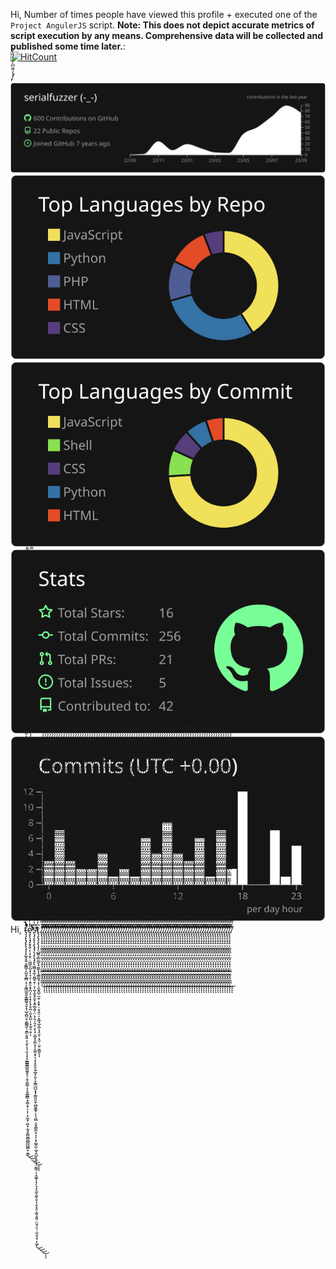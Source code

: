 Hi, 
Number of times people have viewed this profile + executed one of the `Project AngulerJS` script. **Note: This does not depict accurate metrics of script execution by any means. Comprehensive data will be collected and published some time later.**:          
  [![HitCount](https://hits.dwyl.com/serialfuzzer/serialfuzzer.svg?style=flat-square)](http://hits.dwyl.com/serialfuzzer/serialfuzzer)



.̸̓̓͌̈͆̀̓̔́͂̀͋
[![](https://raw.githubusercontent.com/serialfuzzer/stats/master/profile-summary-card-output/dark/0-profile-details.svg)](https://github.com/vn7n24fzkq/github-profile-summary-cards)
[![](https://raw.githubusercontent.com/serialfuzzer/stats/master/profile-summary-card-output/dark/1-repos-per-language.svg)](https://github.com/vn7n24fzkq/github-profile-summary-cards) [![](https://raw.githubusercontent.com/serialfuzzer/stats/master/profile-summary-card-output/dark/2-most-commit-language.svg)](https://github.com/vn7n24fzkq/github-profile-summary-cards)
[![](https://raw.githubusercontent.com/serialfuzzer/stats/master/profile-summary-card-output/dark/3-stats.svg)](https://github.com/vn7n24fzkq/github-profile-summary-cards) [![](https://raw.githubusercontent.com/serialfuzzer/stats/master/profile-summary-card-output/dark/4-productive-time.svg)](https://github.com/vn7n24fzkq/github-profile-summary-cards)
Hi, t̴̡̧̨̢̡̢̢̧̧̨̛̛̛̛̛̛̙̲̭͓͍͕͚͇̞̝̺̯̝̲̻͕̩͎̰̳͖̮͈͓͇̳͍̘̬̝̹̺̗̻̤̥͔̳͇͈̖͙͇̩͈͍͔̖̬̹̝͉͈͉̝͎̗̲͇̳͇͇͚̥̥̠̩͍̗̳̲̩̞̝̱̼͇̻̣͓͇͔̟͕͔̦̣̞͖̟̣͖͓̣̰̘̥̻̰̻̪̳̺̺̻̟͕̳͐́̓̎͑̿͋͋̆͛͌̓̊͌̊̍̔̇͛̓̍́͛͂́̌̇̂̈́̏̐̀̎̀͂̏̒̈́̈́͋̓̏̈̇̐̽̈́̃͌̏̔́̉̊̀̂̈͋͂̌̆̌̾͌̂̈́͗͛̌͛͛̅̆͋̌́̉͂̀́̓̎̓̏̓̂͐̆̂̈́̋̐̐͒͋͆̓̈́͆͆̀̎̆̂̅̊̐̀̌̊͐͛̋̈́̌͌͌̔͊̾̏̍͑̈̌͆̀̆̌̾̌̾̊̐͆̒̍̌́̏̃̊͂̈́̋͂́̾̆̈́͌̽̍͛̑̑̏̌̆̒̆̎͌͐̃͌̋̍̉̎͂͗͑̃͋͑̀̂̋͌̉̽̂̈́͂́͛̊͋̔͐͌̾͑̍̈́̊̓̽̿̿̇̈́͋̈́̓̈̌̋̏̈́̓̈̈́͋͒̃̇̋̏̒̐̋́̀͑͒̂͘͘̕̕͘̚̕̕͘͘͘̚͘̚̕̚͘̚̕͜͜͜͜͜͝͠͝͠͝͝͝͝͝ͅͅͅȩ̷̨̨̡̡̛̛̛̛̝̥̱̜͎͎̩̱̹̣͖͖͔̪̞̟̠̘͉̹̝̯̯͙̟̪͔̠̞̝̖̙͓̗̥̪̹͈̖̭̺̣̦͓̫̠̥̯̜͐̓̓͌̍̅͗͒̌̀̒͐̃͛̉͐͛́̀̄̀̍͋̉͒́͊͆̏̇̿͆̒́͂͊̓͛̀̓̈́̾̉̀͐̿̈́̑̓̅̂̉̂̈̊͛̆̽̏̌͆͗̈́̉̌̉̑͒̌̋͆̽́̉́͂̀̈́̓̓͛̓̓̀̋̂̆̈́́͗́̀́̂̏̃̊̎͋̉̂͑̿͂́̅̂̀̏̐̿͋̆̀͂̈́̈͑̊́́̒̃͌͗̈́̓̊̎̾͑͒̈̌̐͒̅̒́̀́͗͂͊̄̈́̐̓͊̍̐̓̎̍͆̃̅̊̄̉͊̿̀̿̊͌̄̓̈́̈́͗͒̆̓͛́̓̍̈́̅͒͊̍̈́̇̈́̑̎̑̓͌̊̏͐̓̀̆̉̋̉̑͋́̐̚̚̚͘̕͘̚̚͘͘̚̕͘͘̕̕̕̚̕̕͘̕̕͝͝͝͝͠͠͠͝͝͝ͅs̴̨̡̧̢̨̧̢̡̡̨̧̨̨̡̡̢̛̛̛̫̳͕̥̲̩͈̻̘̱̜͕̩̫̠̭̥̥̼̥͙͍̻̯͈̹̤͕̩͈̦̯̝̦͓̖̘͕̺͓͓͚̤͓͎͈͖͙̠̖̜̟̞͈̯͉͍̲̬̗͈̹͓̼͇̪̺͙͓̦̳̯͈̯̜̻̬͇̥̣͔͉̤̻͔̮̘̳̼̤̥͔͕͕̙͚͈̼̹̲̘̭̺͎̙̜̜̩̰̳̦͔͙͖̱͎̟̗͉̝͉̼̥͚͔̬͎̦̬̞̥͕͚̝͈̭̣̤̮̘̤̖̣̫͔̮͙̹̙͚̗̿̀͑̓̈͂̀̏̋͑̉̄͂̈́̾͊̽̅͊͛̐̋̀͊́̈́͆̈́̓̾̅̀̽̄͑̒͒̈́͆̉̍̾̌̉̍̾͐̓̒̎̍̑̓̍̓̄̄̕̕͜͜͜͜͝͝͝͝͝͠͝ͅͅt̷̢̧̢̡̧̢̧͎̖̺̻̦̻̤̳̞̘̤͇͓̝̝͇͚̘͙̩̩̭̬̭̲̠̼̯̹͓̬̙̹̤̥̭̠̠͙͚̘̲̝̲̦̘̥̮̹͕̯̠̣̫̗͕̳͈͆̓͑͊̐̊̅͆̂ͅͅ.̸̨̢̧̧̛̛͎̠͕͚̮̪̜̙̫̘̤͎̞͎̤͚̲̮̭̟̥̲̻̦̓̓͌̈͆̀̓̔́͂̀͋́̓̒͑̅̏̀̔̎̎̿̆̀͆̅͌͐̂̋͐̆͋̽̅̓͊̈͋̂͊̆̍̍̀̊̇̆̆́̏͆̌̉̊́̽̓̆̽̏̐̌̌͆̆̈́̎̃̓̊͆̈́͑̌͒̒͂̀̓̈́̌̆̐́͑̀̚͘̕̕̚̚̕̕̚̕͘͘͜͝͝͠ͅͅͅ.̸̨̢̧̧̛̛͎̠͕͚̮̪̜̙̫̘̤͎̞͎̤͚̲̮̭̟̥̲̻̦̓̓͌̈͆̀̓̔́͂̀͋́̓̒͑̅̏̀̔̎̎̿̆̀͆̅͌͐̂̋͐̆͋̽̅̓͊̈͋̂͊̆̍̍̀̊̇̆̆́̏͆̌̉̊́̽̓̆̽̏̐̌̌͆̆̈́̎̃̓̊͆̈́͑̌͒̒͂̀̓̈́̌̆̐́͑̀̚͘̕̕̚̚̕̕̚̕͘͘͜͝͝͠ͅͅͅ.̸̨̢̧̧̛̛͎̠͕͚̮̪̜̙̫̘̤͎̞͎̤͚̲̮̭̟̥̲̻̦̓̓͌̈͆̀̓̔́͂̀͋́̓̒͑̅̏̀̔̎̎̿̆̀͆̅͌͐̂̋͐̆͋̽̅̓͊̈͋̂͊̆̍̍̀̊̇̆̆́̏͆̌̉̊́̽̓̆̽̏̐̌̌͆̆̈́̎̃̓̊͆̈́͑̌͒̒͂̀̓̈́̌̆̐́͑̀̚͘̕̕̚̚̕̕̚̕͘͘͜͝͝͠ͅͅͅ.̸̨̢̧̧̛̛͎̠͕͚̮̪̜̙̫̘̤͎̞͎̤͚̲̮̭̟̥̲̻̦̓̓͌̈͆̀̓̔́͂̀͋́̓̒͑̅̏̀̔̎̎̿̆̀͆̅͌͐̂̋͐̆͋̽̅̓͊̈͋̂͊̆̍̍̀̊̇̆̆́̏͆̌̉̊́̽̓̆̽̏̐̌̌͆̆̈́̎̃̓̊͆̈́͑̌͒̒͂̀̓̈́̌̆̐́͑̀̚͘̕̕̚̚̕̕̚̕͘͘͜͝͝͠ͅͅͅ.̸̨̢̧̧̛̛͎̠͕͚̮̪̜̙̫̘̤͎̞͎̤͚̲̮̭̟̥̲̻̦̓̓͌̈͆̀̓̔́͂̀͋́̓̒͑̅̏̀̔̎̎̿̆̀͆̅͌͐̂̋͐̆͋̽̅̓͊̈͋̂͊̆̍̍̀̊̇̆̆́̏͆̌̉̊́̽̓̆̽̏̐̌̌͆̆̈́̎̃̓̊͆̈́͑̌͒̒͂̀̓̈́̌̆̐́͑̀̚͘̕̕̚̚̕̕̚̕͘͘͜͝͝͠ͅͅͅ.̸̨̢̧̧̛̛͎̠͕͚̮̪̜̙̫̘̤͎̞͎̤͚̲̮̭̟̥̲̻̦̓̓͌̈͆̀̓̔́͂̀͋́̓̒͑̅̏̀̔̎̎̿̆̀͆̅͌͐̂̋͐̆͋̽̅̓͊̈͋̂͊̆̍̍̀̊̇̆̆́̏͆̌̉̊́̽̓̆̽̏̐̌̌͆̆̈́̎̃̓̊͆̈́͑̌͒̒͂̀̓̈́̌̆̐́͑̀̚͘̕̕̚̚̕̕̚̕͘͘͜͝͝͠ͅͅͅ.̸̨̢̧̧̛̛͎̠͕͚̮̪̜̙̫̘̤͎̞͎̤͚̲̮̭̟̥̲̻̦̓̓͌̈͆̀̓̔́͂̀͋́̓̒͑̅̏̀̔̎̎̿̆̀͆̅͌͐̂̋͐̆͋̽̅̓͊̈͋̂͊̆̍̍̀̊̇̆̆́̏͆̌̉̊́̽̓̆̽̏̐̌̌͆̆̈́̎̃̓̊͆̈́͑̌͒̒͂̀̓̈́̌̆̐́͑̀̚͘̕̕̚̚̕̕̚̕͘͘͜͝͝͠ͅͅͅ.̸̨̢̧̧̛̛͎̠͕͚̮̪̜̙̫̘̤͎̞͎̤͚̲̮̭̟̥̲̻̦̓̓͌̈͆̀̓̔́͂̀͋́̓̒͑̅̏̀̔̎̎̿̆̀͆̅͌͐̂̋͐̆͋̽̅̓͊̈͋̂͊̆̍̍̀̊̇̆̆́̏͆̌̉̊́̽̓̆̽̏̐̌̌͆̆̈́̎̃̓̊͆̈́͑̌͒̒͂̀̓̈́̌̆̐́͑̀̚͘̕̕̚̚̕̕̚̕͘͘͜͝͝͠ͅͅͅ.̸̨̢̧̧̛̛͎̠͕͚̮̪̜̙̫̘̤͎̞͎̤͚̲̮̭̟̥̲̻̦̓̓͌̈͆̀̓̔́͂̀͋́̓̒͑̅̏̀̔̎̎̿̆̀͆̅͌͐̂̋͐̆͋̽̅̓͊̈͋̂͊̆̍̍̀̊̇̆̆́̏͆̌̉̊́̽̓̆̽̏̐̌̌͆̆̈́̎̃̓̊͆̈́͑̌͒̒͂̀̓̈́̌̆̐́͑̀̚͘̕̕̚̚̕̕̚̕͘͘͜͝͝͠ͅͅͅ.̸̨̢̧̧̛̛͎̠͕͚̮̪̜̙̫̘̤͎̞͎̤͚̲̮̭̟̥̲̻̦̓̓͌̈͆̀̓̔́͂̀͋́̓̒͑̅̏̀̔̎̎̿̆̀͆̅͌͐̂̋͐̆͋̽̅̓͊̈͋̂͊̆̍̍̀̊̇̆̆́̏͆̌̉̊́̽̓̆̽̏̐̌̌͆̆̈́̎̃̓̊͆̈́͑̌͒̒͂̀̓̈́̌̆̐́͑̀̚͘̕̕̚̚̕̕̚̕͘͘͜͝͝͠ͅͅͅ.̸̨̢̧̧̛̛͎̠͕͚̮̪̜̙̫̘̤͎̞͎̤͚̲̮̭̟̥̲̻̦̓̓͌̈͆̀̓̔́͂̀͋́̓̒͑̅̏̀̔̎̎̿̆̀͆̅͌͐̂̋͐̆͋̽̅̓͊̈͋̂͊̆̍̍̀̊̇̆̆́̏͆̌̉̊́̽̓̆̽̏̐̌̌͆̆̈́̎̃̓̊͆̈́͑̌͒̒͂̀̓̈́̌̆̐́͑̀̚͘̕̕̚̚̕̕̚̕͘͘͜͝͝͠ͅͅͅ.̸̨̢̧̧̛̛͎̠͕͚̮̪̜̙̫̘̤͎̞͎̤͚̲̮̭̟̥̲̻̦̓̓͌̈͆̀̓̔́͂̀͋́̓̒͑̅̏̀̔̎̎̿̆̀͆̅͌͐̂̋͐̆͋̽̅̓͊̈͋̂͊̆̍̍̀̊̇̆̆́̏͆̌̉̊́̽̓̆̽̏̐̌̌͆̆̈́̎̃̓̊͆̈́͑̌͒̒͂̀̓̈́̌̆̐́͑̀̚͘̕̕̚̚̕̕̚̕͘͘͜͝͝͠ͅͅͅ.̸̨̢̧̧̛̛͎̠͕͚̮̪̜̙̫̘̤͎̞͎̤͚̲̮̭̟̥̲̻̦̓̓͌̈͆̀̓̔́͂̀͋́̓̒͑̅̏̀̔̎̎̿̆̀͆̅͌͐̂̋͐̆͋̽̅̓͊̈͋̂͊̆̍̍̀̊̇̆̆́̏͆̌̉̊́̽̓̆̽̏̐̌̌͆̆̈́̎̃̓̊͆̈́͑̌͒̒͂̀̓̈́̌̆̐́͑̀̚͘̕̕̚̚̕̕̚̕͘͘͜͝͝͠ͅͅͅ.̸̨̢̧̧̛̛͎̠͕͚̮̪̜̙̫̘̤͎̞͎̤͚̲̮̭̟̥̲̻̦̓̓͌̈͆̀̓̔́͂̀͋́̓̒͑̅̏̀̔̎̎̿̆̀͆̅͌͐̂̋͐̆͋̽̅̓͊̈͋̂͊̆̍̍̀̊̇̆̆́̏͆̌̉̊́̽̓̆̽̏̐̌̌͆̆̈́̎̃̓̊͆̈́͑̌͒̒͂̀̓̈́̌̆̐́͑̀̚͘̕̕̚̚̕̕̚̕͘͘͜͝͝͠ͅͅͅ.̸̨̢̧̧̛̛͎̠͕͚̮̪̜̙̫̘̤͎̞͎̤͚̲̮̭̟̥̲̻̦̓̓͌̈͆̀̓̔́͂̀͋́̓̒͑̅̏̀̔̎̎̿̆̀͆̅͌͐̂̋͐̆͋̽̅̓͊̈͋̂͊̆̍̍̀̊̇̆̆́̏͆̌̉̊́̽̓̆̽̏̐̌̌͆̆̈́̎̃̓̊͆̈́͑̌͒̒͂̀̓̈́̌̆̐́͑̀̚͘̕̕̚̚̕̕̚̕͘͘͜͝͝͠ͅͅͅ.̸̨̢̧̧̛̛͎̠͕͚̮̪̜̙̫̘̤͎̞͎̤͚̲̮̭̟̥̲̻̦̓̓͌̈͆̀̓̔́͂̀͋́̓̒͑̅̏̀̔̎̎̿̆̀͆̅͌͐̂̋͐̆͋̽̅̓͊̈͋̂͊̆̍̍̀̊̇̆̆́̏͆̌̉̊́̽̓̆̽̏̐̌̌͆̆̈́̎̃̓̊͆̈́͑̌͒̒͂̀̓̈́̌̆̐́͑̀̚͘̕̕̚̚̕̕̚̕͘͘͜͝͝͠ͅͅͅ.̸̨̢̧̧̛̛͎̠͕͚̮̪̜̙̫̘̤͎̞͎̤͚̲̮̭̟̥̲̻̦̓̓͌̈͆̀̓̔́͂̀͋́̓̒͑̅̏̀̔̎̎̿̆̀͆̅͌͐̂̋͐̆͋̽̅̓͊̈͋̂͊̆̍̍̀̊̇̆̆́̏͆̌̉̊́̽̓̆̽̏̐̌̌͆̆̈́̎̃̓̊͆̈́͑̌͒̒͂̀̓̈́̌̆̐́͑̀̚͘̕̕̚̚̕̕̚̕͘͘͜͝͝͠ͅͅͅ.̸̨̢̧̧̛̛͎̠͕͚̮̪̜̙̫̘̤͎̞͎̤͚̲̮̭̟̥̲̻̦̓̓͌̈͆̀̓̔́͂̀͋́̓̒͑̅̏̀̔̎̎̿̆̀͆̅͌͐̂̋͐̆͋̽̅̓͊̈͋̂͊̆̍̍̀̊̇̆̆́̏͆̌̉̊́̽̓̆̽̏̐̌̌͆̆̈́̎̃̓̊͆̈́͑̌͒̒͂̀̓̈́̌̆̐́͑̀̚͘̕̕̚̚̕̕̚̕͘͘͜͝͝͠ͅͅͅ.̸̨̢̧̧̛̛͎̠͕͚̮̪̜̙̫̘̤͎̞͎̤͚̲̮̭̟̥̲̻̦̓̓͌̈͆̀̓̔́͂̀͋́̓̒͑̅̏̀̔̎̎̿̆̀͆̅͌͐̂̋͐̆͋̽̅̓͊̈͋̂͊̆̍̍̀̊̇̆̆́̏͆̌̉̊́̽̓̆̽̏̐̌̌͆̆̈́̎̃̓̊͆̈́͑̌͒̒͂̀̓̈́̌̆̐́͑̀̚͘̕̕̚̚̕̕̚̕͘͘͜͝͝͠ͅͅͅ.̸̨̢̧̧̛̛͎̠͕͚̮̪̜̙̫̘̤͎̞͎̤͚̲̮̭̟̥̲̻̦̓̓͌̈͆̀̓̔́͂̀͋́̓̒͑̅̏̀̔̎̎̿̆̀͆̅͌͐̂̋͐̆͋̽̅̓͊̈͋̂͊̆̍̍̀̊̇̆̆́̏͆̌̉̊́̽̓̆̽̏̐̌̌͆̆̈́̎̃̓̊͆̈́͑̌͒̒͂̀̓̈́̌̆̐́͑̀̚͘̕̕̚̚̕̕̚̕͘͘͜͝͝͠ͅͅͅ.̸̨̢̧̧̛̛͎̠͕͚̮̪̜̙̫̘̤͎̞͎̤͚̲̮̭̟̥̲̻̦̓̓͌̈͆̀̓̔́͂̀͋́̓̒͑̅̏̀̔̎̎̿̆̀͆̅͌͐̂̋͐̆͋̽̅̓͊̈͋̂͊̆̍̍̀̊̇̆̆́̏͆̌̉̊́̽̓̆̽̏̐̌̌͆̆̈́̎̃̓̊͆̈́͑̌͒̒͂̀̓̈́̌̆̐́͑̀̚͘̕̕̚̚̕̕̚̕͘͘͜͝͝͠ͅͅͅ.̸̨̢̧̧̛̛͎̠͕͚̮̪̜̙̫̘̤͎̞͎̤͚̲̮̭̟̥̲̻̦̓̓͌̈͆̀̓̔́͂̀͋́̓̒͑̅̏̀̔̎̎̿̆̀͆̅͌͐̂̋͐̆͋̽̅̓͊̈͋̂͊̆̍̍̀̊̇̆̆́̏͆̌̉̊́̽̓̆̽̏̐̌̌͆̆̈́̎̃̓̊͆̈́͑̌͒̒͂̀̓̈́̌̆̐́͑̀̚͘̕̕̚̚̕̕̚̕͘͘͜͝͝͠ͅͅͅ.̸̨̢̧̧̛̛͎̠͕͚̮̪̜̙̫̘̤͎̞͎̤͚̲̮̭̟̥̲̻̦̓̓͌̈͆̀̓̔́͂̀͋́̓̒͑̅̏̀̔̎̎̿̆̀͆̅͌͐̂̋͐̆͋̽̅̓͊̈͋̂͊̆̍̍̀̊̇̆̆́̏͆̌̉̊́̽̓̆̽̏̐̌̌͆̆̈́̎̃̓̊͆̈́͑̌͒̒͂̀̓̈́̌̆̐́͑̀̚͘̕̕̚̚̕̕̚̕͘͘͜͝͝͠ͅͅͅ.̸̨̢̧̧̛̛͎̠͕͚̮̪̜̙̫̘̤͎̞͎̤͚̲̮̭̟̥̲̻̦̓̓͌̈͆̀̓̔́͂̀͋́̓̒͑̅̏̀̔̎̎̿̆̀͆̅͌͐̂̋͐̆͋̽̅̓͊̈͋̂͊̆̍̍̀̊̇̆̆́̏͆̌̉̊́̽̓̆̽̏̐̌̌͆̆̈́̎̃̓̊͆̈́͑̌͒̒͂̀̓̈́̌̆̐́͑̀̚͘̕̕̚̚̕̕̚̕͘͘͜͝͝͠ͅͅͅ.̸̨̢̧̧̛̛͎̠͕͚̮̪̜̙̫̘̤͎̞͎̤͚̲̮̭̟̥̲̻̦̓̓͌̈͆̀̓̔́͂̀͋́̓̒͑̅̏̀̔̎̎̿̆̀͆̅͌͐̂̋͐̆͋̽̅̓͊̈͋̂͊̆̍̍̀̊̇̆̆́̏͆̌̉̊́̽̓̆̽̏̐̌̌͆̆̈́̎̃̓̊͆̈́͑̌͒̒͂̀̓̈́̌̆̐́͑̀̚͘̕̕̚̚̕̕̚̕͘͘͜͝͝͠ͅͅͅ.̸̨̢̧̧̛̛͎̠͕͚̮̪̜̙̫̘̤͎̞͎̤͚̲̮̭̟̥̲̻̦̓̓͌̈͆̀̓̔́͂̀͋́̓̒͑̅̏̀̔̎̎̿̆̀͆̅͌͐̂̋͐̆͋̽̅̓͊̈͋̂͊̆̍̍̀̊̇̆̆́̏͆̌̉̊́̽̓̆̽̏̐̌̌͆̆̈́̎̃̓̊͆̈́͑̌͒̒͂̀̓̈́̌̆̐́͑̀̚͘̕̕̚̚̕̕̚̕͘͘͜͝͝͠ͅͅͅ.̸̨̢̧̧̛̛͎̠͕͚̮̪̜̙̫̘̤͎̞͎̤͚̲̮̭̟̥̲̻̦̓̓͌̈͆̀̓̔́͂̀͋́̓̒͑̅̏̀̔̎̎̿̆̀͆̅͌͐̂̋͐̆͋̽̅̓͊̈͋̂͊̆̍̍̀̊̇̆̆́̏͆̌̉̊́̽̓̆̽̏̐̌̌͆̆̈́̎̃̓̊͆̈́͑̌͒̒͂̀̓̈́̌̆̐́͑̀̚͘̕̕̚̚̕̕̚̕͘͘͜͝͝͠ͅͅͅ.̸̨̢̧̧̛̛͎̠͕͚̮̪̜̙̫̘̤͎̞͎̤͚̲̮̭̟̥̲̻̦̓̓͌̈͆̀̓̔́͂̀͋́̓̒͑̅̏̀̔̎̎̿̆̀͆̅͌͐̂̋͐̆͋̽̅̓͊̈͋̂͊̆̍̍̀̊̇̆̆́̏͆̌̉̊́̽̓̆̽̏̐̌̌͆̆̈́̎̃̓̊͆̈́͑̌͒̒͂̀̓̈́̌̆̐́͑̀̚͘̕̕̚̚̕̕̚̕͘͘͜͝͝͠ͅͅͅ.̸̨̢̧̧̛̛͎̠͕͚̮̪̜̙̫̘̤͎̞͎̤͚̲̮̭̟̥̲̻̦̓̓͌̈͆̀̓̔́͂̀͋́̓̒͑̅̏̀̔̎̎̿̆̀͆̅͌͐̂̋͐̆͋̽̅̓͊̈͋̂͊̆̍̍̀̊̇̆̆́̏͆̌̉̊́̽̓̆̽̏̐̌̌͆̆̈́̎̃̓̊͆̈́͑̌͒̒͂̀̓̈́̌̆̐́͑̀̚͘̕̕̚̚̕̕̚̕͘͘͜͝͝͠ͅͅͅ.̸̨̢̧̧̛̛͎̠͕͚̮̪̜̙̫̘̤͎̞͎̤͚̲̮̭̟̥̲̻̦̓̓͌̈͆̀̓̔́͂̀͋́̓̒͑̅̏̀̔̎̎̿̆̀͆̅͌͐̂̋͐̆͋̽̅̓͊̈͋̂͊̆̍̍̀̊̇̆̆́̏͆̌̉̊́̽̓̆̽̏̐̌̌͆̆̈́̎̃̓̊͆̈́͑̌͒̒͂̀̓̈́̌̆̐́͑̀̚͘̕̕̚̚̕̕̚̕͘͘͜͝͝͠ͅͅͅ.̸̨̢̧̧̛̛͎̠͕͚̮̪̜̙̫̘̤͎̞͎̤͚̲̮̭̟̥̲̻̦̓̓͌̈͆̀̓̔́͂̀͋́̓̒͑̅̏̀̔̎̎̿̆̀͆̅͌͐̂̋͐̆͋̽̅̓͊̈͋̂͊̆̍̍̀̊̇̆̆́̏͆̌̉̊́̽̓̆̽̏̐̌̌͆̆̈́̎̃̓̊͆̈́͑̌͒̒͂̀̓̈́̌̆̐́͑̀̚͘̕̕̚̚̕̕̚̕͘͘͜͝͝͠ͅͅͅ.̸̨̢̧̧̛̛͎̠͕͚̮̪̜̙̫̘̤͎̞͎̤͚̲̮̭̟̥̲̻̦̓̓͌̈͆̀̓̔́͂̀͋́̓̒͑̅̏̀̔̎̎̿̆̀͆̅͌͐̂̋͐̆͋̽̅̓͊̈͋̂͊̆̍̍̀̊̇̆̆́̏͆̌̉̊́̽̓̆̽̏̐̌̌͆̆̈́̎̃̓̊͆̈́͑̌͒̒͂̀̓̈́̌̆̐́͑̀̚͘̕̕̚̚̕̕̚̕͘͘͜͝͝͠ͅͅͅ.̸̨̢̧̧̛̛͎̠͕͚̮̪̜̙̫̘̤͎̞͎̤͚̲̮̭̟̥̲̻̦̓̓͌̈͆̀̓̔́͂̀͋́̓̒͑̅̏̀̔̎̎̿̆̀͆̅͌͐̂̋͐̆͋̽̅̓͊̈͋̂͊̆̍̍̀̊̇̆̆́̏͆̌̉̊́̽̓̆̽̏̐̌̌͆̆̈́̎̃̓̊͆̈́͑̌͒̒͂̀̓̈́̌̆̐́͑̀̚͘̕̕̚̚̕̕̚̕͘͘͜͝͝͠ͅͅͅ.̸̨̢̧̧̛̛͎̠͕͚̮̪̜̙̫̘̤͎̞͎̤͚̲̮̭̟̥̲̻̦̓̓͌̈͆̀̓̔́͂̀͋́̓̒͑̅̏̀̔̎̎̿̆̀͆̅͌͐̂̋͐̆͋̽̅̓͊̈͋̂͊̆̍̍̀̊̇̆̆́̏͆̌̉̊́̽̓̆̽̏̐̌̌͆̆̈́̎̃̓̊͆̈́͑̌͒̒͂̀̓̈́̌̆̐́͑̀̚͘̕̕̚̚̕̕̚̕͘͘͜͝͝͠ͅͅͅ.̸̨̢̧̧̛̛͎̠͕͚̮̪̜̙̫̘̤͎̞͎̤͚̲̮̭̟̥̲̻̦̓̓͌̈͆̀̓̔́͂̀͋́̓̒͑̅̏̀̔̎̎̿̆̀͆̅͌͐̂̋͐̆͋̽̅̓͊̈͋̂͊̆̍̍̀̊̇̆̆́̏͆̌̉̊́̽̓̆̽̏̐̌̌͆̆̈́̎̃̓̊͆̈́͑̌͒̒͂̀̓̈́̌̆̐́͑̀̚͘̕̕̚̚̕̕̚̕͘͘͜͝͝͠ͅͅͅ.̸̨̢̧̧̛̛͎̠͕͚̮̪̜̙̫̘̤͎̞͎̤͚̲̮̭̟̥̲̻̦̓̓͌̈͆̀̓̔́͂̀͋́̓̒͑̅̏̀̔̎̎̿̆̀͆̅͌͐̂̋͐̆͋̽̅̓͊̈͋̂͊̆̍̍̀̊̇̆̆́̏͆̌̉̊́̽̓̆̽̏̐̌̌͆̆̈́̎̃̓̊͆̈́͑̌͒̒͂̀̓̈́̌̆̐́͑̀̚͘̕̕̚̚̕̕̚̕͘͘͜͝͝͠ͅͅͅ.̸̨̢̧̧̛̛͎̠͕͚̮̪̜̙̫̘̤͎̞͎̤͚̲̮̭̟̥̲̻̦̓̓͌̈͆̀̓̔́͂̀͋́̓̒͑̅̏̀̔̎̎̿̆̀͆̅͌͐̂̋͐̆͋̽̅̓͊̈͋̂͊̆̍̍̀̊̇̆̆́̏͆̌̉̊́̽̓̆̽̏̐̌̌͆̆̈́̎̃̓̊͆̈́͑̌͒̒͂̀̓̈́̌̆̐́͑̀̚͘̕̕̚̚̕̕̚̕͘͘͜͝͝͠ͅͅͅ.̸̨̢̧̧̛̛͎̠͕͚̮̪̜̙̫̘̤͎̞͎̤͚̲̮̭̟̥̲̻̦̓̓͌̈͆̀̓̔́͂̀͋́̓̒͑̅̏̀̔̎̎̿̆̀͆̅͌͐̂̋͐̆͋̽̅̓͊̈͋̂͊̆̍̍̀̊̇̆̆́̏͆̌̉̊́̽̓̆̽̏̐̌̌͆̆̈́̎̃̓̊͆̈́͑̌͒̒͂̀̓̈́̌̆̐́͑̀̚͘̕̕̚̚̕̕̚̕͘͘͜͝͝͠ͅͅͅ.̸̨̢̧̧̛̛͎̠͕͚̮̪̜̙̫̘̤͎̞͎̤͚̲̮̭̟̥̲̻̦̓̓͌̈͆̀̓̔́͂̀͋́̓̒͑̅̏̀̔̎̎̿̆̀͆̅͌͐̂̋͐̆͋̽̅̓͊̈͋̂͊̆̍̍̀̊̇̆̆́̏͆̌̉̊́̽̓̆̽̏̐̌̌͆̆̈́̎̃̓̊͆̈́͑̌͒̒͂̀̓̈́̌̆̐́͑̀̚͘̕̕̚̚̕̕̚̕͘͘͜͝͝͠ͅͅͅ.̸̨̢̧̧̛̛͎̠͕͚̮̪̜̙̫̘̤͎̞͎̤͚̲̮̭̟̥̲̻̦̓̓͌̈͆̀̓̔́͂̀͋́̓̒͑̅̏̀̔̎̎̿̆̀͆̅͌͐̂̋͐̆͋̽̅̓͊̈͋̂͊̆̍̍̀̊̇̆̆́̏͆̌̉̊́̽̓̆̽̏̐̌̌͆̆̈́̎̃̓̊͆̈́͑̌͒̒͂̀̓̈́̌̆̐́͑̀̚͘̕̕̚̚̕̕̚̕͘͘͜͝͝͠ͅͅͅ.̸̨̢̧̧̛̛͎̠͕͚̮̪̜̙̫̘̤͎̞͎̤͚̲̮̭̟̥̲̻̦̓̓͌̈͆̀̓̔́͂̀͋́̓̒͑̅̏̀̔̎̎̿̆̀͆̅͌͐̂̋͐̆͋̽̅̓͊̈͋̂͊̆̍̍̀̊̇̆̆́̏͆̌̉̊́̽̓̆̽̏̐̌̌͆̆̈́̎̃̓̊͆̈́͑̌͒̒͂̀̓̈́̌̆̐́͑̀̚͘̕̕̚̚̕̕̚̕͘͘͜͝͝͠ͅͅͅ.̸̨̢̧̧̛̛͎̠͕͚̮̪̜̙̫̘̤͎̞͎̤͚̲̮̭̟̥̲̻̦̓̓͌̈͆̀̓̔́͂̀͋́̓̒͑̅̏̀̔̎̎̿̆̀͆̅͌͐̂̋͐̆͋̽̅̓͊̈͋̂͊̆̍̍̀̊̇̆̆́̏͆̌̉̊́̽̓̆̽̏̐̌̌͆̆̈́̎̃̓̊͆̈́͑̌͒̒͂̀̓̈́̌̆̐́͑̀̚͘̕̕̚̚̕̕̚̕͘͘͜͝͝͠ͅͅͅ.̸̨̢̧̧̛̛͎̠͕͚̮̪̜̙̫̘̤͎̞͎̤͚̲̮̭̟̥̲̻̦̓̓͌̈͆̀̓̔́͂̀͋́̓̒͑̅̏̀̔̎̎̿̆̀͆̅͌͐̂̋͐̆͋̽̅̓͊̈͋̂͊̆̍̍̀̊̇̆̆́̏͆̌̉̊́̽̓̆̽̏̐̌̌͆̆̈́̎̃̓̊͆̈́͑̌͒̒͂̀̓̈́̌̆̐́͑̀̚͘̕̕̚̚̕̕̚̕͘͘͜͝͝͠ͅͅͅ.̸̨̢̧̧̛̛͎̠͕͚̮̪̜̙̫̘̤͎̞͎̤͚̲̮̭̟̥̲̻̦̓̓͌̈͆̀̓̔́͂̀͋́̓̒͑̅̏̀̔̎̎̿̆̀͆̅͌͐̂̋͐̆͋̽̅̓͊̈͋̂͊̆̍̍̀̊̇̆̆́̏͆̌̉̊́̽̓̆̽̏̐̌̌͆̆̈́̎̃̓̊͆̈́͑̌͒̒͂̀̓̈́̌̆̐́͑̀̚͘̕̕̚̚̕̕̚̕͘͘͜͝͝͠ͅͅͅ.̸̨̢̧̧̛̛͎̠͕͚̮̪̜̙̫̘̤͎̞͎̤͚̲̮̭̟̥̲̻̦̓̓͌̈͆̀̓̔́͂̀͋́̓̒͑̅̏̀̔̎̎̿̆̀͆̅͌͐̂̋͐̆͋̽̅̓͊̈͋̂͊̆̍̍̀̊̇̆̆́̏͆̌̉̊́̽̓̆̽̏̐̌̌͆̆̈́̎̃̓̊͆̈́͑̌͒̒͂̀̓̈́̌̆̐́͑̀̚͘̕̕̚̚̕̕̚̕͘͘͜͝͝͠ͅͅͅ.̸̨̢̧̧̛̛͎̠͕͚̮̪̜̙̫̘̤͎̞͎̤͚̲̮̭̟̥̲̻̦̓̓͌̈͆̀̓̔́͂̀͋́̓̒͑̅̏̀̔̎̎̿̆̀͆̅͌͐̂̋͐̆͋̽̅̓͊̈͋̂͊̆̍̍̀̊̇̆̆́̏͆̌̉̊́̽̓̆̽̏̐̌̌͆̆̈́̎̃̓̊͆̈́͑̌͒̒͂̀̓̈́̌̆̐́͑̀̚͘̕̕̚̚̕̕̚̕͘͘͜͝͝͠ͅͅͅ.̸̨̢̧̧̛̛͎̠͕͚̮̪̜̙̫̘̤͎̞͎̤͚̲̮̭̟̥̲̻̦̓̓͌̈͆̀̓̔́͂̀͋́̓̒͑̅̏̀̔̎̎̿̆̀͆̅͌͐̂̋͐̆͋̽̅̓͊̈͋̂͊̆̍̍̀̊̇̆̆́̏͆̌̉̊́̽̓̆̽̏̐̌̌͆̆̈́̎̃̓̊͆̈́͑̌͒̒͂̀̓̈́̌̆̐́͑̀̚͘̕̕̚̚̕̕̚̕͘͘͜͝͝͠ͅͅͅ.̸̨̢̧̧̛̛͎̠͕͚̮̪̜̙̫̘̤͎̞͎̤͚̲̮̭̟̥̲̻̦̓̓͌̈͆̀̓̔́͂̀͋́̓̒͑̅̏̀̔̎̎̿̆̀͆̅͌͐̂̋͐̆͋̽̅̓͊̈͋̂͊̆̍̍̀̊̇̆̆́̏͆̌̉̊́̽̓̆̽̏̐̌̌͆̆̈́̎̃̓̊͆̈́͑̌͒̒͂̀̓̈́̌̆̐́͑̀̚͘̕̕̚̚̕̕̚̕͘͘͜͝͝͠ͅͅͅ.̸̨̢̧̧̛̛͎̠͕͚̮̪̜̙̫̘̤͎̞͎̤͚̲̮̭̟̥̲̻̦̓̓͌̈͆̀̓̔́͂̀͋́̓̒͑̅̏̀̔̎̎̿̆̀͆̅͌͐̂̋͐̆͋̽̅̓͊̈͋̂͊̆̍̍̀̊̇̆̆́̏͆̌̉̊́̽̓̆̽̏̐̌̌͆̆̈́̎̃̓̊͆̈́͑̌͒̒͂̀̓̈́̌̆̐́͑̀̚͘̕̕̚̚̕̕̚̕͘͘͜͝͝͠ͅͅͅ.̸̨̢̧̧̛̛͎̠͕͚̮̪̜̙̫̘̤͎̞͎̤͚̲̮̭̟̥̲̻̦̓̓͌̈͆̀̓̔́͂̀͋́̓̒͑̅̏̀̔̎̎̿̆̀͆̅͌͐̂̋͐̆͋̽̅̓͊̈͋̂͊̆̍̍̀̊̇̆̆́̏͆̌̉̊́̽̓̆̽̏̐̌̌͆̆̈́̎̃̓̊͆̈́͑̌͒̒͂̀̓̈́̌̆̐́͑̀̚͘̕̕̚̚̕̕̚̕͘͘͜͝͝͠ͅͅͅ.̸̨̢̧̧̛̛͎̠͕͚̮̪̜̙̫̘̤͎̞͎̤͚̲̮̭̟̥̲̻̦̓̓͌̈͆̀̓̔́͂̀͋́̓̒͑̅̏̀̔̎̎̿̆̀͆̅͌͐̂̋͐̆͋̽̅̓͊̈͋̂͊̆̍̍̀̊̇̆̆́̏͆̌̉̊́̽̓̆̽̏̐̌̌͆̆̈́̎̃̓̊͆̈́͑̌͒̒͂̀̓̈́̌̆̐́͑̀̚͘̕̕̚̚̕̕̚̕͘͘͜͝͝͠ͅͅͅ.̸̨̢̧̧̛̛͎̠͕͚̮̪̜̙̫̘̤͎̞͎̤͚̲̮̭̟̥̲̻̦̓̓͌̈͆̀̓̔́͂̀͋́̓̒͑̅̏̀̔̎̎̿̆̀͆̅͌͐̂̋͐̆͋̽̅̓͊̈͋̂͊̆̍̍̀̊̇̆̆́̏͆̌̉̊́̽̓̆̽̏̐̌̌͆̆̈́̎̃̓̊͆̈́͑̌͒̒͂̀̓̈́̌̆̐́͑̀̚͘̕̕̚̚̕̕̚̕͘͘͜͝͝͠ͅͅͅ.̸̨̢̧̧̛̛͎̠͕͚̮̪̜̙̫̘̤͎̞͎̤͚̲̮̭̟̥̲̻̦̓̓͌̈͆̀̓̔́͂̀͋́̓̒͑̅̏̀̔̎̎̿̆̀͆̅͌͐̂̋͐̆͋̽̅̓͊̈͋̂͊̆̍̍̀̊̇̆̆́̏͆̌̉̊́̽̓̆̽̏̐̌̌͆̆̈́̎̃̓̊͆̈́͑̌͒̒͂̀̓̈́̌̆̐́͑̀̚͘̕̕̚̚̕̕̚̕͘͘͜͝͝͠ͅͅͅ.̸̨̢̧̧̛̛͎̠͕͚̮̪̜̙̫̘̤͎̞͎̤͚̲̮̭̟̥̲̻̦̓̓͌̈͆̀̓̔́͂̀͋́̓̒͑̅̏̀̔̎̎̿̆̀͆̅͌͐̂̋͐̆͋̽̅̓͊̈͋̂͊̆̍̍̀̊̇̆̆́̏͆̌̉̊́̽̓̆̽̏̐̌̌͆̆̈́̎̃̓̊͆̈́͑̌͒̒͂̀̓̈́̌̆̐́͑̀̚͘̕̕̚̚̕̕̚̕͘͘͜͝͝͠ͅͅͅ.̸̨̢̧̧̛̛͎̠͕͚̮̪̜̙̫̘̤͎̞͎̤͚̲̮̭̟̥̲̻̦̓̓͌̈͆̀̓̔́͂̀͋́̓̒͑̅̏̀̔̎̎̿̆̀͆̅͌͐̂̋͐̆͋̽̅̓͊̈͋̂͊̆̍̍̀̊̇̆̆́̏͆̌̉̊́̽̓̆̽̏̐̌̌͆̆̈́̎̃̓̊͆̈́͑̌͒̒͂̀̓̈́̌̆̐́͑̀̚͘̕̕̚̚̕̕̚̕͘͘͜͝͝͠ͅͅͅ.̸̨̢̧̧̛̛͎̠͕͚̮̪̜̙̫̘̤͎̞͎̤͚̲̮̭̟̥̲̻̦̓̓͌̈͆̀̓̔́͂̀͋́̓̒͑̅̏̀̔̎̎̿̆̀͆̅͌͐̂̋͐̆͋̽̅̓͊̈͋̂͊̆̍̍̀̊̇̆̆́̏͆̌̉̊́̽̓̆̽̏̐̌̌͆̆̈́̎̃̓̊͆̈́͑̌͒̒͂̀̓̈́̌̆̐́͑̀̚͘̕̕̚̚̕̕̚̕͘͘͜͝͝͠ͅͅͅ.̸̨̢̧̧̛̛͎̠͕͚̮̪̜̙̫̘̤͎̞͎̤͚̲̮̭̟̥̲̻̦̓̓͌̈͆̀̓̔́͂̀͋́̓̒͑̅̏̀̔̎̎̿̆̀͆̅͌͐̂̋͐̆͋̽̅̓͊̈͋̂͊̆̍̍̀̊̇̆̆́̏͆̌̉̊́̽̓̆̽̏̐̌̌͆̆̈́̎̃̓̊͆̈́͑̌͒̒͂̀̓̈́̌̆̐́͑̀̚͘̕̕̚̚̕̕̚̕͘͘͜͝͝͠ͅͅͅ.̸̨̢̧̧̛̛͎̠͕͚̮̪̜̙̫̘̤͎̞͎̤͚̲̮̭̟̥̲̻̦̓̓͌̈͆̀̓̔́͂̀͋́̓̒͑̅̏̀̔̎̎̿̆̀͆̅͌͐̂̋͐̆͋̽̅̓͊̈͋̂͊̆̍̍̀̊̇̆̆́̏͆̌̉̊́̽̓̆̽̏̐̌̌͆̆̈́̎̃̓̊͆̈́͑̌͒̒͂̀̓̈́̌̆̐́͑̀̚͘̕̕̚̚̕̕̚̕͘͘͜͝͝͠ͅͅͅ.̸̨̢̧̧̛̛͎̠͕͚̮̪̜̙̫̘̤͎̞͎̤͚̲̮̭̟̥̲̻̦̓̓͌̈͆̀̓̔́͂̀͋́̓̒͑̅̏̀̔̎̎̿̆̀͆̅͌͐̂̋͐̆͋̽̅̓͊̈͋̂͊̆̍̍̀̊̇̆̆́̏͆̌̉̊́̽̓̆̽̏̐̌̌͆̆̈́̎̃̓̊͆̈́͑̌͒̒͂̀̓̈́̌̆̐́͑̀̚͘̕̕̚̚̕̕̚̕͘͘͜͝͝͠ͅͅͅ.̸̨̢̧̧̛̛͎̠͕͚̮̪̜̙̫̘̤͎̞͎̤͚̲̮̭̟̥̲̻̦̓̓͌̈͆̀̓̔́͂̀͋́̓̒͑̅̏̀̔̎̎̿̆̀͆̅͌͐̂̋͐̆͋̽̅̓͊̈͋̂͊̆̍̍̀̊̇̆̆́̏͆̌̉̊́̽̓̆̽̏̐̌̌͆̆̈́̎̃̓̊͆̈́͑̌͒̒͂̀̓̈́̌̆̐́͑̀̚͘̕̕̚̚̕̕̚̕͘͘͜͝͝͠ͅͅͅ.̸̨̢̧̧̛̛͎̠͕͚̮̪̜̙̫̘̤͎̞͎̤͚̲̮̭̟̥̲̻̦̓̓͌̈͆̀̓̔́͂̀͋́̓̒͑̅̏̀̔̎̎̿̆̀͆̅͌͐̂̋͐̆͋̽̅̓͊̈͋̂͊̆̍̍̀̊̇̆̆́̏͆̌̉̊́̽̓̆̽̏̐̌̌͆̆̈́̎̃̓̊͆̈́͑̌͒̒͂̀̓̈́̌̆̐́͑̀̚͘̕̕̚̚̕̕̚̕͘͘͜͝͝͠ͅͅͅ.̸̨̢̧̧̛̛͎̠͕͚̮̪̜̙̫̘̤͎̞͎̤͚̲̮̭̟̥̲̻̦̓̓͌̈͆̀̓̔́͂̀͋́̓̒͑̅̏̀̔̎̎̿̆̀͆̅͌͐̂̋͐̆͋̽̅̓͊̈͋̂͊̆̍̍̀̊̇̆̆́̏͆̌̉̊́̽̓̆̽̏̐̌̌͆̆̈́̎̃̓̊͆̈́͑̌͒̒͂̀̓̈́̌̆̐́͑̀̚͘̕̕̚̚̕̕̚̕͘͘͜͝͝͠ͅͅͅ.̸̨̢̧̧̛̛͎̠͕͚̮̪̜̙̫̘̤͎̞͎̤͚̲̮̭̟̥̲̻̦̓̓͌̈͆̀̓̔́͂̀͋́̓̒͑̅̏̀̔̎̎̿̆̀͆̅͌͐̂̋͐̆͋̽̅̓͊̈͋̂͊̆̍̍̀̊̇̆̆́̏͆̌̉̊́̽̓̆̽̏̐̌̌͆̆̈́̎̃̓̊͆̈́͑̌͒̒͂̀̓̈́̌̆̐́͑̀̚͘̕̕̚̚̕̕̚̕͘͘͜͝͝͠ͅͅͅ.̸̨̢̧̧̛̛͎̠͕͚̮̪̜̙̫̘̤͎̞͎̤͚̲̮̭̟̥̲̻̦̓̓͌̈͆̀̓̔́͂̀͋́̓̒͑̅̏̀̔̎̎̿̆̀͆̅͌͐̂̋͐̆͋̽̅̓͊̈͋̂͊̆̍̍̀̊̇̆̆́̏͆̌̉̊́̽̓̆̽̏̐̌̌͆̆̈́̎̃̓̊͆̈́͑̌͒̒͂̀̓̈́̌̆̐́͑̀̚͘̕̕̚̚̕̕̚̕͘͘͜͝͝͠ͅͅͅ.̸̨̢̧̧̛̛͎̠͕͚̮̪̜̙̫̘̤͎̞͎̤͚̲̮̭̟̥̲̻̦̓̓͌̈͆̀̓̔́͂̀͋́̓̒͑̅̏̀̔̎̎̿̆̀͆̅͌͐̂̋͐̆͋̽̅̓͊̈͋̂͊̆̍̍̀̊̇̆̆́̏͆̌̉̊́̽̓̆̽̏̐̌̌͆̆̈́̎̃̓̊͆̈́͑̌͒̒͂̀̓̈́̌̆̐́͑̀̚͘̕̕̚̚̕̕̚̕͘͘͜͝͝͠ͅͅͅ.̸̨̢̧̧̛̛͎̠͕͚̮̪̜̙̫̘̤͎̞͎̤͚̲̮̭̟̥̲̻̦̓̓͌̈͆̀̓̔́͂̀͋́̓̒͑̅̏̀̔̎̎̿̆̀͆̅͌͐̂̋͐̆͋̽̅̓͊̈͋̂͊̆̍̍̀̊̇̆̆́̏͆̌̉̊́̽̓̆̽̏̐̌̌͆̆̈́̎̃̓̊͆̈́͑̌͒̒͂̀̓̈́̌̆̐́͑̀̚͘̕̕̚̚̕̕̚̕͘͘͜͝͝͠ͅͅͅ.̸̨̢̧̧̛̛͎̠͕͚̮̪̜̙̫̘̤͎̞͎̤͚̲̮̭̟̥̲̻̦̓̓͌̈͆̀̓̔́͂̀͋́̓̒͑̅̏̀̔̎̎̿̆̀͆̅͌͐̂̋͐̆͋̽̅̓͊̈͋̂͊̆̍̍̀̊̇̆̆́̏͆̌̉̊́̽̓̆̽̏̐̌̌͆̆̈́̎̃̓̊͆̈́͑̌͒̒͂̀̓̈́̌̆̐́͑̀̚͘̕̕̚̚̕̕̚̕͘͘͜͝͝͠ͅͅͅ.̸̨̢̧̧̛̛͎̠͕͚̮̪̜̙̫̘̤͎̞͎̤͚̲̮̭̟̥̲̻̦̓̓͌̈͆̀̓̔́͂̀͋́̓̒͑̅̏̀̔̎̎̿̆̀͆̅͌͐̂̋͐̆͋̽̅̓͊̈͋̂͊̆̍̍̀̊̇̆̆́̏͆̌̉̊́̽̓̆̽̏̐̌̌͆̆̈́̎̃̓̊͆̈́͑̌͒̒͂̀̓̈́̌̆̐́͑̀̚͘̕̕̚̚̕̕̚̕͘͘͜͝͝͠ͅͅͅ.̸̨̢̧̧̛̛͎̠͕͚̮̪̜̙̫̘̤͎̞͎̤͚̲̮̭̟̥̲̻̦̓̓͌̈͆̀̓̔́͂̀͋́̓̒͑̅̏̀̔̎̎̿̆̀͆̅͌͐̂̋͐̆͋̽̅̓͊̈͋̂͊̆̍̍̀̊̇̆̆́̏͆̌̉̊́̽̓̆̽̏̐̌̌͆̆̈́̎̃̓̊͆̈́͑̌͒̒͂̀̓̈́̌̆̐́͑̀̚͘̕̕̚̚̕̕̚̕͘͘͜͝͝͠ͅͅͅ.̸̨̢̧̧̛̛͎̠͕͚̮̪̜̙̫̘̤͎̞͎̤͚̲̮̭̟̥̲̻̦̓̓͌̈͆̀̓̔́͂̀͋́̓̒͑̅̏̀̔̎̎̿̆̀͆̅͌͐̂̋͐̆͋̽̅̓͊̈͋̂͊̆̍̍̀̊̇̆̆́̏͆̌̉̊́̽̓̆̽̏̐̌̌͆̆̈́̎̃̓̊͆̈́͑̌͒̒͂̀̓̈́̌̆̐́͑̀̚͘̕̕̚̚̕̕̚̕͘͘͜͝͝͠ͅͅͅ.̸̨̢̧̧̛̛͎̠͕͚̮̪̜̙̫̘̤͎̞͎̤͚̲̮̭̟̥̲̻̦̓̓͌̈͆̀̓̔́͂̀͋́̓̒͑̅̏̀̔̎̎̿̆̀͆̅͌͐̂̋͐̆͋̽̅̓͊̈͋̂͊̆̍̍̀̊̇̆̆́̏͆̌̉̊́̽̓̆̽̏̐̌̌͆̆̈́̎̃̓̊͆̈́͑̌͒̒͂̀̓̈́̌̆̐́͑̀̚͘̕̕̚̚̕̕̚̕͘͘͜͝͝͠ͅͅͅ.̸̨̢̧̧̛̛͎̠͕͚̮̪̜̙̫̘̤͎̞͎̤͚̲̮̭̟̥̲̻̦̓̓͌̈͆̀̓̔́͂̀͋́̓̒͑̅̏̀̔̎̎̿̆̀͆̅͌͐̂̋͐̆͋̽̅̓͊̈͋̂͊̆̍̍̀̊̇̆̆́̏͆̌̉̊́̽̓̆̽̏̐̌̌͆̆̈́̎̃̓̊͆̈́͑̌͒̒͂̀̓̈́̌̆̐́͑̀̚͘̕̕̚̚̕̕̚̕͘͘͜͝͝͠ͅͅͅ.̸̨̢̧̧̛̛͎̠͕͚̮̪̜̙̫̘̤͎̞͎̤͚̲̮̭̟̥̲̻̦̓̓͌̈͆̀̓̔́͂̀͋́̓̒͑̅̏̀̔̎̎̿̆̀͆̅͌͐̂̋͐̆͋̽̅̓͊̈͋̂͊̆̍̍̀̊̇̆̆́̏͆̌̉̊́̽̓̆̽̏̐̌̌͆̆̈́̎̃̓̊͆̈́͑̌͒̒͂̀̓̈́̌̆̐́͑̀̚͘̕̕̚̚̕̕̚̕͘͘͜͝͝͠ͅͅͅ.̸̨̢̧̧̛̛͎̠͕͚̮̪̜̙̫̘̤͎̞͎̤͚̲̮̭̟̥̲̻̦̓̓͌̈͆̀̓̔́͂̀͋́̓̒͑̅̏̀̔̎̎̿̆̀͆̅͌͐̂̋͐̆͋̽̅̓͊̈͋̂͊̆̍̍̀̊̇̆̆́̏͆̌̉̊́̽̓̆̽̏̐̌̌͆̆̈́̎̃̓̊͆̈́͑̌͒̒͂̀̓̈́̌̆̐́͑̀̚͘̕̕̚̚̕̕̚̕͘͘͜͝͝͠ͅͅͅ.̸̨̢̧̧̛̛͎̠͕͚̮̪̜̙̫̘̤͎̞͎̤͚̲̮̭̟̥̲̻̦̓̓͌̈͆̀̓̔́͂̀͋́̓̒͑̅̏̀̔̎̎̿̆̀͆̅͌͐̂̋͐̆͋̽̅̓͊̈͋̂͊̆̍̍̀̊̇̆̆́̏͆̌̉̊́̽̓̆̽̏̐̌̌͆̆̈́̎̃̓̊͆̈́͑̌͒̒͂̀̓̈́̌̆̐́͑̀̚͘̕̕̚̚̕̕̚̕͘͘͜͝͝͠ͅͅͅ.̸̨̢̧̧̛̛͎̠͕͚̮̪̜̙̫̘̤͎̞͎̤͚̲̮̭̟̥̲̻̦̓̓͌̈͆̀̓̔́͂̀͋́̓̒͑̅̏̀̔̎̎̿̆̀͆̅͌͐̂̋͐̆͋̽̅̓͊̈͋̂͊̆̍̍̀̊̇̆̆́̏͆̌̉̊́̽̓̆̽̏̐̌̌͆̆̈́̎̃̓̊͆̈́͑̌͒̒͂̀̓̈́̌̆̐́͑̀̚͘̕̕̚̚̕̕̚̕͘͘͜͝͝͠ͅͅͅ.̸̨̢̧̧̛̛͎̠͕͚̮̪̜̙̫̘̤͎̞͎̤͚̲̮̭̟̥̲̻̦̓̓͌̈͆̀̓̔́͂̀͋́̓̒͑̅̏̀̔̎̎̿̆̀͆̅͌͐̂̋͐̆͋̽̅̓͊̈͋̂͊̆̍̍̀̊̇̆̆́̏͆̌̉̊́̽̓̆̽̏̐̌̌͆̆̈́̎̃̓̊͆̈́͑̌͒̒͂̀̓̈́̌̆̐́͑̀̚͘̕̕̚̚̕̕̚̕͘͘͜͝͝͠ͅͅͅ.̸̨̢̧̧̛̛͎̠͕͚̮̪̜̙̫̘̤͎̞͎̤͚̲̮̭̟̥̲̻̦̓̓͌̈͆̀̓̔́͂̀͋́̓̒͑̅̏̀̔̎̎̿̆̀͆̅͌͐̂̋͐̆͋̽̅̓͊̈͋̂͊̆̍̍̀̊̇̆̆́̏͆̌̉̊́̽̓̆̽̏̐̌̌͆̆̈́̎̃̓̊͆̈́͑̌͒̒͂̀̓̈́̌̆̐́͑̀̚͘̕̕̚̚̕̕̚̕͘͘͜͝͝͠ͅͅͅ.̸̨̢̧̧̛̛͎̠͕͚̮̪̜̙̫̘̤͎̞͎̤͚̲̮̭̟̥̲̻̦̓̓͌̈͆̀̓̔́͂̀͋́̓̒͑̅̏̀̔̎̎̿̆̀͆̅͌͐̂̋͐̆͋̽̅̓͊̈͋̂͊̆̍̍̀̊̇̆̆́̏͆̌̉̊́̽̓̆̽̏̐̌̌͆̆̈́̎̃̓̊͆̈́͑̌͒̒͂̀̓̈́̌̆̐́͑̀̚͘̕̕̚̚̕̕̚̕͘͘͜͝͝͠ͅͅͅ.̸̨̢̧̧̛̛͎̠͕͚̮̪̜̙̫̘̤͎̞͎̤͚̲̮̭̟̥̲̻̦̓̓͌̈͆̀̓̔́͂̀͋́̓̒͑̅̏̀̔̎̎̿̆̀͆̅͌͐̂̋͐̆͋̽̅̓͊̈͋̂͊̆̍̍̀̊̇̆̆́̏͆̌̉̊́̽̓̆̽̏̐̌̌͆̆̈́̎̃̓̊͆̈́͑̌͒̒͂̀̓̈́̌̆̐́͑̀̚͘̕̕̚̚̕̕̚̕͘͘͜͝͝͠ͅͅͅ.̸̨̢̧̧̛̛͎̠͕͚̮̪̜̙̫̘̤͎̞͎̤͚̲̮̭̟̥̲̻̦̓̓͌̈͆̀̓̔́͂̀͋́̓̒͑̅̏̀̔̎̎̿̆̀͆̅͌͐̂̋͐̆͋̽̅̓͊̈͋̂͊̆̍̍̀̊̇̆̆́̏͆̌̉̊́̽̓̆̽̏̐̌̌͆̆̈́̎̃̓̊͆̈́͑̌͒̒͂̀̓̈́̌̆̐́͑̀̚͘̕̕̚̚̕̕̚̕͘͘͜͝͝͠ͅͅͅ.̸̓̓͌̈͆̀̓̔́͂̀͋
